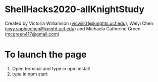 # ShellHacks2020-allKnightStudy

Created by Victoria Williamson (vicwill01@knights.ucf.edu), Weiyi Chen (cwy.sophiechen@knight.ucf.edu) and Michaela Catherine Green (mcgreen417@gmail.com)

# To launch the page
1. Open terminal and type in npm install
2. type in npm start
